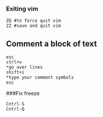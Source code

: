 ### Exiting vim
```
ZQ #to force quit vim
ZZ #save and quit vim
```

## Comment a block of text
```
esc
ctrl+v
*go over lines
shift+i
*type your comment symbols
esc
```

###Fix freeze
```
Cntrl-S
Cntrl-Q
```
